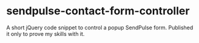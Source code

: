 # sendpulse-contact-form-controller
A short jQuery code snippet to control a popup SendPulse form. Published it only to prove my skills with it.
